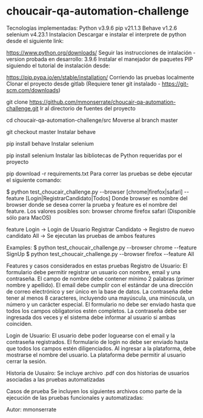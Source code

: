 # choucair-qa-automation-challenge

Tecnologías implementadas:
Python v3.9.6
pip v21.1.3
Behave v1.2.6
selenium v4.23.1
Instalacion
Descargar e instalar el interprete de python desde el siguiente link:

  https://www.python.org/downloads/
  Seguir las instrucciones de intalación - version probada en desarrollo: 3.9.6
Instalar el manejador de paquetes PIP siguiendo el tutorial de instalación desde:

https://pip.pypa.io/en/stable/installation/
Corriendo las pruebas localmente
Clonar el proyecto desde gitlab (Requiere tener git instalado - https://git-scm.com/downloads)

  git clone https://github.com/mmonserrate/choucair-qa-automation-challenge.git
Ir al directorio de fuentes del proyecto

  cd choucair-qa-automation-challenge/src
Moverse al branch master

  git checkout master
Instalar behave

pip install behave
Instalar selenium

pip install selenium
Instalar las bibliotecas de Python requeridas por el proyecto

pip download -r requirements.txt
Para correr las pruebas se debe ejecutar el siguiente comando:

  $ python test_choucair_challenge.py --browser [chrome|firefox|safari] --feature  [Login|RegistrarCandidato|Todos]
Donde browser es nombre del browser donde se desea correr la prueba y feature es el nombre del feature. Los valores posibles son:
browser
chrome
firefox
safari (Disponible sólo para MacOS)

feature
Login -> Login de Usuario
Registrar Candidato -> Registro  de nuevo candidato
All -> Se ejecutan las pruebas de ambos features

Examples:
  $ python test_choucair_challenge.py --browser chrome --feature SignUp
  $ python test_choucair_challenge.py --browser firefox --feature All

Features y casos considerados en estas pruebas
Registro de Usuario:
El formulario debe permitir registrar un usuario con nombre, email y una contraseña.
El campo de nombre debe contener mínimo 2 palabras (primer nombre y apellido).
El email debe cumplir con el estándar de una dirección de correo electrónico y ser único en la base de datos.
La contraseña debe tener al menos 8 caracteres, incluyendo una mayúscula, una minúscula, un número y un carácter especial.
El formulario no debe ser enviado hasta que todos los campos obligatorios estén completos.
La contraseña debe ser ingresada dos veces y el sistema debe informar al usuario si ambas coinciden.

Login de Usuario:
El usuario debe poder loguearse con el email y la contraseña registrados.
El formulario de login no debe ser enviado hasta que todos los campos estén diligenciados.
Al ingresar a la plataforma, debe mostrarse el nombre del usuario.
La plataforma debe permitir al usuario cerrar la sesión.

Historia de Uusairo:
Se incluye archivo .pdf con dos historias de usuarios asociadas a las pruebas automatizadas

Casos de prueba
Se incluyen los siguientes archivos como parte de la ejecución de las pruebas funcionales y automatizadas:

Autor: mmonserrate
